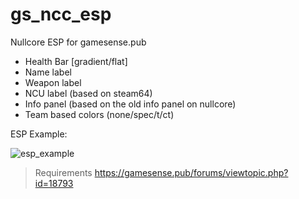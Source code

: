 # gs_ncc_esp
Nullcore ESP for gamesense.pub

- Health Bar [gradient/flat]
- Name label
- Weapon label
- NCU label (based on steam64)
- Info panel (based on the old info panel on nullcore)
- Team based colors (none/spec/t/ct)


ESP Example:

![esp_example](https://nullified.s-ul.eu/M0p3Bg8z)


> Requirements
https://gamesense.pub/forums/viewtopic.php?id=18793
